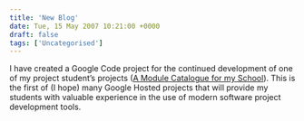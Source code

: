 ```yaml
---
title: 'New Blog'
date: Tue, 15 May 2007 10:21:00 +0000
draft: false
tags: ['Uncategorised']
---
```


I have created a Google Code project for the continued development of one of my project student’s projects ([A Module Catalogue for my School](http://code.google.com/p/uws-soe-module-catalogue/)). This is the first of (I hope) many Google Hosted projects that will provide my students with valuable experience in the use of modern software project development tools.